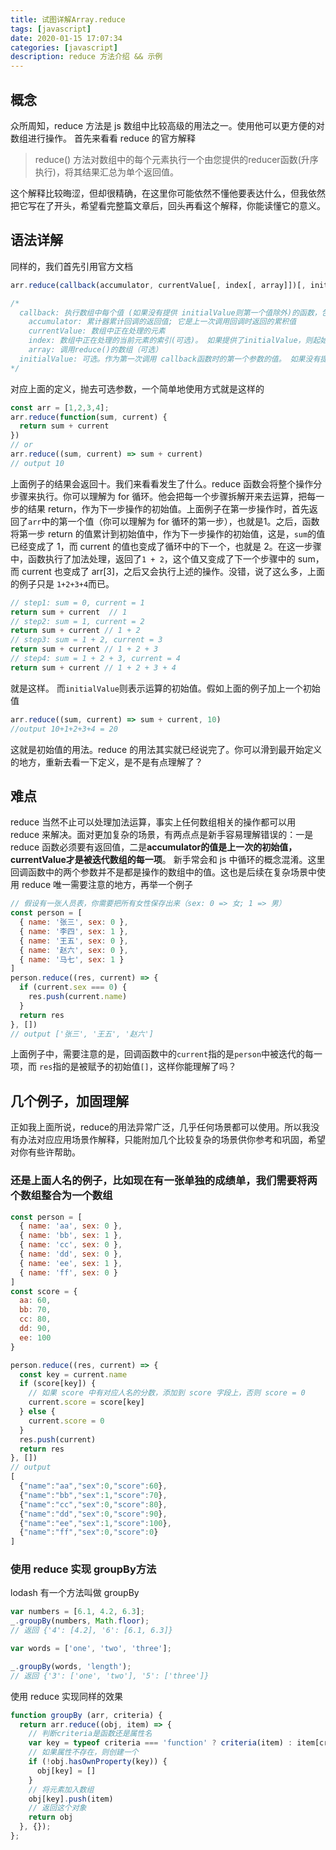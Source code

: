 ```yaml
---
title: 试图详解Array.reduce
tags: [javascript]
date: 2020-01-15 17:07:34
categories: [javascript]
description: reduce 方法介绍 && 示例
---
```

## 概念

众所周知，reduce 方法是 js 数组中比较高级的用法之一。使用他可以更方便的对数组进行操作。
首先来看看 reduce 的官方解释
> reduce() 方法对数组中的每个元素执行一个由您提供的reducer函数(升序执行)，将其结果汇总为单个返回值。

这个解释比较晦涩，但却很精确，在这里你可能依然不懂他要表达什么，但我依然把它写在了开头，希望看完整篇文章后，回头再看这个解释，你能读懂它的意义。

## 语法详解

同样的，我们首先引用官方文档

```javascript
arr.reduce(callback(accumulator, currentValue[, index[, array]])[, initialValue])

/*
  callback: 执行数组中每个值 (如果没有提供 initialValue则第一个值除外)的函数，包含四个参数
    accumulator: 累计器累计回调的返回值; 它是上一次调用回调时返回的累积值
    currentValue: 数组中正在处理的元素
    index: 数组中正在处理的当前元素的索引(可选)。 如果提供了initialValue，则起始索引号为0，否则从索引1起始。
    array: 调用reduce()的数组（可选）
  initialValue: 可选。作为第一次调用 callback函数时的第一个参数的值。 如果没有提供初始值，则将使用数组中的第一个元素。 在没有初始值的空数组上调用 reduce 将报错。
*/
```

对应上面的定义，抛去可选参数，一个简单地使用方式就是这样的

```javascript
const arr = [1,2,3,4];
arr.reduce(function(sum, current) {
  return sum + current
})
// or
arr.reduce((sum, current) => sum + current)
// output 10
```

上面例子的结果会返回十。我们来看看发生了什么。reduce 函数会将整个操作分步骤来执行。你可以理解为 for 循环。他会把每一个步骤拆解开来去运算，把每一步的结果 return，作为下一步操作的初始值。上面例子在第一步操作时，首先返回了`arr`中的第一个值（你可以理解为 for 循环的第一步），也就是1。之后，函数将第一步 return 的值累计到初始值中，作为下一步操作的初始值，这是，`sum`的值已经变成了 1，而 current 的值也变成了循环中的下一个，也就是 2。在这一步骤中，函数执行了加法处理，返回了`1 + 2`，这个值又变成了下一个步骤中的 sum，而 current 也变成了 arr[3]，之后又会执行上述的操作。没错，说了这么多，上面的例子只是 `1+2+3+4`而已。

```javascript
// step1: sum = 0, current = 1
return sum + current  // 1
// step2: sum = 1, current = 2
return sum + current // 1 + 2
// step3: sum = 1 + 2, current = 3
return sum + current // 1 + 2 + 3
// step4: sum = 1 + 2 + 3, current = 4
return sum + current // 1 + 2 + 3 + 4
```

就是这样。
而`initialValue`则表示运算的初始值。假如上面的例子加上一个初始值

```javascript
arr.reduce((sum, current) => sum + current, 10)
//output 10+1+2+3+4 = 20
```

这就是初始值的用法。reduce 的用法其实就已经说完了。你可以滑到最开始定义的地方，重新去看一下定义，是不是有点理解了？

## 难点

reduce 当然不止可以处理加法运算，事实上任何数组相关的操作都可以用 reduce 来解决。面对更加复杂的场景，有两点点是新手容易理解错误的：一是 reduce 函数必须要有返回值，二是**accumulator的值是上一次的初始值，currentValue才是被迭代数组的每一项**。
新手常会和 js 中循环的概念混淆。这里回调函数中的两个参数并不是都是操作的数组中的值。这也是后续在复杂场景中使用 reduce 唯一需要注意的地方，再举一个例子

```javascript
// 假设有一张人员表，你需要把所有女性保存出来（sex: 0 => 女; 1 => 男）
const person = [
  { name: '张三', sex: 0 },
  { name: '李四', sex: 1 },
  { name: '王五', sex: 0 },
  { name: '赵六', sex: 0 },
  { name: '马七', sex: 1 }
]
person.reduce((res, current) => {
  if (current.sex === 0) {
    res.push(current.name)
  }
  return res
}, [])
// output ['张三', '王五', '赵六']
```

上面例子中，需要注意的是，回调函数中的`current`指的是`person`中被迭代的每一项，而 `res`指的是被赋予的初始值`[]`，这样你能理解了吗？

## 几个例子，加固理解

正如我上面所说，reduce的用法异常广泛，几乎任何场景都可以使用。所以我没有办法对应应用场景作解释，只能附加几个比较复杂的场景供你参考和巩固，希望对你有些许帮助。

### 还是上面人名的例子，比如现在有一张单独的成绩单，我们需要将两个数组整合为一个数组

```javascript
const person = [
  { name: 'aa', sex: 0 },
  { name: 'bb', sex: 1 },
  { name: 'cc', sex: 0 },
  { name: 'dd', sex: 0 },
  { name: 'ee', sex: 1 },
  { name: 'ff', sex: 0 }
]
const score = {
  aa: 60,
  bb: 70,
  cc: 80,
  dd: 90,
  ee: 100
}

person.reduce((res, current) => {
  const key = current.name
  if (score[key]) {
    // 如果 score 中有对应人名的分数，添加到 score 字段上，否则 score = 0
    current.score = score[key]
  } else {
    current.score = 0
  }
  res.push(current)
  return res
}, [])
// output
[
  {"name":"aa","sex":0,"score":60},
  {"name":"bb","sex":1,"score":70},
  {"name":"cc","sex":0,"score":80},
  {"name":"dd","sex":0,"score":90},
  {"name":"ee","sex":1,"score":100},
  {"name":"ff","sex":0,"score":0}
]
```

### 使用 reduce 实现 groupBy方法

lodash 有一个方法叫做 groupBy

```javascript
var numbers = [6.1, 4.2, 6.3];
_.groupBy(numbers, Math.floor);
// 返回 {'4': [4.2], '6': [6.1, 6.3]}

var words = ['one', 'two', 'three'];

_.groupBy(words, 'length');
// 返回 {'3': ['one', 'two'], '5': ['three']}
```

使用 reduce 实现同样的效果

```javascript
function groupBy (arr, criteria) {
  return arr.reduce((obj, item) => {
    // 判断criteria是函数还是属性名
    var key = typeof criteria === 'function' ? criteria(item) : item[criteria]
    // 如果属性不存在，则创建一个
    if (!obj.hasOwnProperty(key)) {
      obj[key] = []
    }
    // 将元素加入数组
    obj[key].push(item)
    // 返回这个对象
    return obj
  }, {});
};
```
